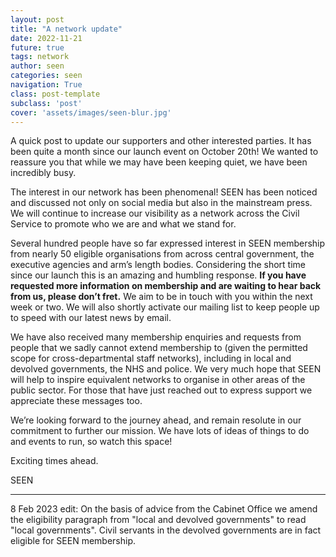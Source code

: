 ```yaml
---
layout: post
title: "A network update"
date: 2022-11-21
future: true
tags: network
author: seen
categories: seen
navigation: True
class: post-template
subclass: 'post'
cover: 'assets/images/seen-blur.jpg'
---
```


A quick post to update our supporters and other interested parties.  It has been quite a month since our launch event on October 20th!  We wanted to reassure you that while we may have been keeping quiet, we have been incredibly busy.

The interest in our network has been phenomenal!  SEEN has been noticed and discussed not only on social media but also in the mainstream press.  We will continue to increase our visibility as a network across the Civil Service to promote who we are and what we stand for.

Several hundred people have so far expressed interest in SEEN membership from nearly 50 eligible organisations from across central government, the executive agencies and arm’s length bodies.  Considering the short time since our launch this is an amazing and humbling response.  **If you have requested more information on membership and are waiting to hear back from us, please don’t fret.**  We aim to be in touch with you within the next week or two.  We will also shortly activate our mailing list to keep people up to speed with our latest news by email.

We have also received many membership enquiries and requests from people that we sadly cannot extend membership to (given the permitted scope for cross-departmental staff networks), including in local and devolved governments, the NHS and police.  We very much hope that SEEN will help to inspire equivalent networks to organise in other areas of the public sector.  For those that have just reached out to express support we appreciate these messages too.

We’re looking forward to the journey ahead, and remain resolute in our commitment to further our mission.  We have lots of ideas of things to do and events to run, so watch this space!

Exciting times ahead.

SEEN

------------

8 Feb 2023 edit: On the basis of advice from the Cabinet Office we amend the eligibility paragraph from "local and devolved governments" to read "local governments".  Civil servants in the devolved governments are in fact eligible for SEEN membership.
